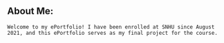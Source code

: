 ## **About Me:**
    Welcome to my ePortfolio! I have been enrolled at SNHU since August 2021, and this ePortfolio serves as my final project for the course.
